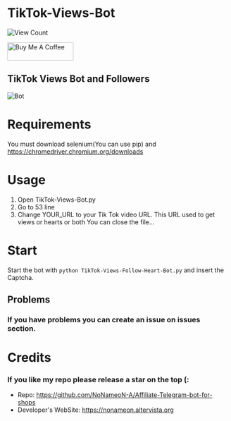 
# TikTok-Views-Bot
![View Count](https://counter.gofiber.io/badge/NoNameoN/TikTok-Follow-Heart-Views-Bot/)

<a href="https://www.buymeacoffee.com/NoNameoNA" target="_blank"><img src="https://cdn.buymeacoffee.com/buttons/v2/default-black.png" alt="Buy Me A Coffee" style="height: 41px !important;width: 150px !important;" ></a>


## TikTok Views Bot and Followers

![Bot](https://github.com/NoNameoN-A/TikTok-Views-Follow-Bot/blob/main/Screenshot.png)

# Requirements
You must download selenium(You can use pip) and https://chromedriver.chromium.org/downloads

# Usage
1) Open TikTok-Views-Bot.py
2) Go to 53 line
3) Change YOUR_URL to your Tik Tok video URL. This URL used to get views or hearts or both
You can close the file...

# Start
Start the bot with `python TikTok-Views-Follow-Heart-Bot.py` and insert the Captcha.

## Problems
### If you have problems you can create an issue on issues section.
# Credits
### If you like my repo please release a star on the top (:
- Repo: https://github.com/NoNameoN-A/Affiliate-Telegram-bot-for-shops
- Developer's WebSite: https://nonameon.altervista.org

